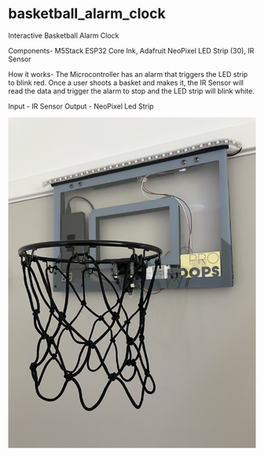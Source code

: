 # basketball_alarm_clock
Interactive Basketball Alarm Clock

Components-
M5Stack ESP32 Core Ink,
Adafruit NeoPixel LED Strip (30),
IR Sensor

How it works-
The Microcontroller has an alarm that triggers the LED strip to blink red. Once a user shoots a basket and makes it,
the IR Sensor will read the data and trigger the alarm to stop and the LED strip will blink white.

Input - IR Sensor
Output - NeoPixel Led Strip

![example of an image](https://github.com/devinleejones/basketball_alarm_clock/blob/main/Final_Prototype.png)
